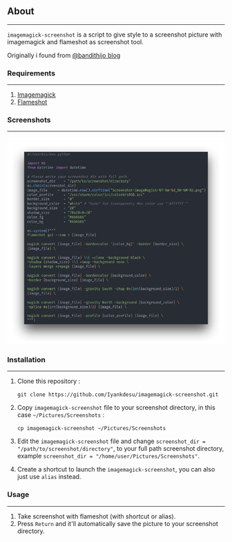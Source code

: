 ## About

-----

`imagemagick-screenshot` is a script to give style to a screenshot picture with imagemagick and flameshot as screenshot tool.

Originally i found from [@bandithijo blog](https://bandithijo.github.io/blog/memodifikasi-screenshot-dari-flameshot-dengan-imagemagick)



### Requirements

-----

1. [Imagemagick](https://www.imagemagick.org/)
2. [Flameshot](https://github.com/flameshot-org/flameshot)



### Screenshots

-----

![Screenshot](https://github.com/Iyankdesu/imagemagick-screenshot/blob/master/image.png)



### Installation

-----

1. Clone this repository :

   ```
   git clone https://github.com/Iyankdesu/imagemagick-screenshot.git
   ```

2. Copy `imagemagick-screenshot` file to your screenshot directory, in this case `~/Pictures/Screenshots` :

   ```
   cp imagemagick-screenshot ~/Pictures/Screenshots
   ```

3. Edit the `imagemagick-screenshot` file and change `screenshot_dir = "/path/to/screenshot/directory"`, to your full path screenshot directory, example `screenshot_dir = "/home/user/Pictures/Screenshots"`.

4. Create a shortcut to launch the `imagemagick-screenshot`, you can also just use `alias` instead.



### Usage

-----

1. Take screenshot with flameshot (with shortcut or alias).
2. Press `Return` and it'll automatically save the picture to your screenshot directory.
